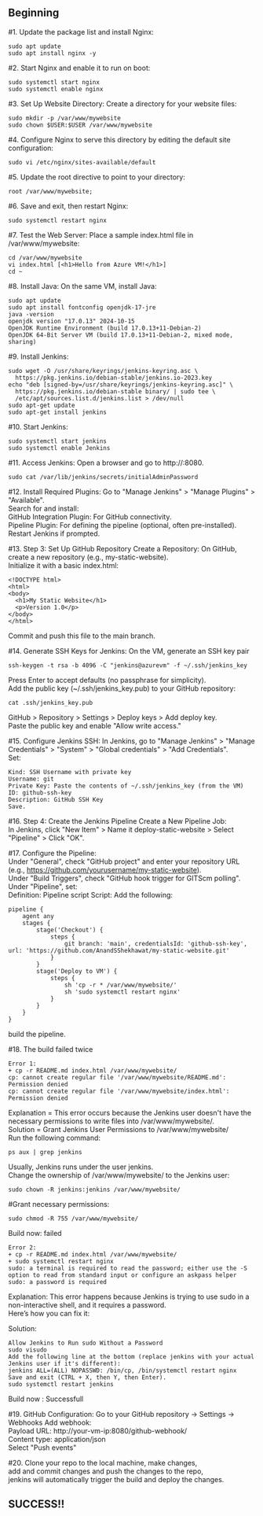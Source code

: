 ## Beginning  
#1. Update the package list and install Nginx:
```
sudo apt update  
sudo apt install nginx -y
```
#2. Start Nginx and enable it to run on boot:
```
sudo systemctl start nginx
sudo systemctl enable nginx
```
#3. Set Up Website Directory: Create a directory for your website files:
```
sudo mkdir -p /var/www/mywebsite
sudo chown $USER:$USER /var/www/mywebsite
```
#4. Configure Nginx to serve this directory by editing the default site configuration:
```
sudo vi /etc/nginx/sites-available/default
```
#5. Update the root directive to point to your directory:
```
root /var/www/mywebsite;
```
#6. Save and exit, then restart Nginx:
```
sudo systemctl restart nginx
```
#7. Test the Web Server: Place a sample index.html file in /var/www/mywebsite:  
```
cd /var/www/mywebsite  
vi index.html [<h1>Hello from Azure VM!</h1>]  
cd ~
```
#8. Install Java: On the same VM, install Java:
```
sudo apt update
sudo apt install fontconfig openjdk-17-jre
java -version
openjdk version "17.0.13" 2024-10-15
OpenJDK Runtime Environment (build 17.0.13+11-Debian-2)
OpenJDK 64-Bit Server VM (build 17.0.13+11-Debian-2, mixed mode, sharing)
```

#9. Install Jenkins: 
```
sudo wget -O /usr/share/keyrings/jenkins-keyring.asc \
  https://pkg.jenkins.io/debian-stable/jenkins.io-2023.key
echo "deb [signed-by=/usr/share/keyrings/jenkins-keyring.asc]" \
  https://pkg.jenkins.io/debian-stable binary/ | sudo tee \
  /etc/apt/sources.list.d/jenkins.list > /dev/null
sudo apt-get update
sudo apt-get install jenkins
```
#10. Start Jenkins:
```
sudo systemctl start jenkins
sudo systemctl enable Jenkins
```
#11. Access Jenkins:
Open a browser and go to http://<public ip>:8080.
```
sudo cat /var/lib/jenkins/secrets/initialAdminPassword
```
#12. Install Required Plugins:
Go to "Manage Jenkins" > "Manage Plugins" > "Available".  
Search for and install:  
GitHub Integration Plugin: For GitHub connectivity.  
Pipeline Plugin: For defining the pipeline (optional, often pre-installed).  
Restart Jenkins if prompted.

#13. Step 3: Set Up GitHub Repository
Create a Repository:
On GitHub, create a new repository (e.g., my-static-website).  
Initialize it with a basic index.html:  
```
<!DOCTYPE html>
<html>
<body>
  <h1>My Static Website</h1>
  <p>Version 1.0</p>
</body>
</html>
```
Commit and push this file to the main branch.

#14. Generate SSH Keys for Jenkins:
On the VM, generate an SSH key pair
```
ssh-keygen -t rsa -b 4096 -C "jenkins@azurevm" -f ~/.ssh/jenkins_key
```
Press Enter to accept defaults (no passphrase for simplicity).  
Add the public key (~/.ssh/jenkins_key.pub) to your GitHub repository:  
```
cat .ssh/jenkins_key.pub 
```
GitHub > Repository > Settings > Deploy keys > Add deploy key.  
Paste the public key and enable "Allow write access."  

#15. Configure Jenkins SSH:
In Jenkins, go to "Manage Jenkins" > "Manage Credentials" > "System" > "Global credentials" > "Add Credentials".  
Set:
```  
Kind: SSH Username with private key  
Username: git  
Private Key: Paste the contents of ~/.ssh/jenkins_key (from the VM)  
ID: github-ssh-key  
Description: GitHub SSH Key  
Save. 
``` 

#16. Step 4: Create the Jenkins Pipeline
Create a New Pipeline Job:  
In Jenkins, click "New Item" > Name it deploy-static-website > Select "Pipeline" > Click "OK".  

#17. Configure the Pipeline:  
Under "General", check "GitHub project" and enter your repository URL (e.g., https://github.com/yourusername/my-static-website).  
Under "Build Triggers", check "GitHub hook trigger for GITScm polling".  
Under "Pipeline", set:  
Definition: Pipeline script
Script: Add the following:
```
pipeline {
    agent any
    stages {
        stage('Checkout') {
            steps {
                git branch: 'main', credentialsId: 'github-ssh-key', url: 'https://github.com/AnandSShekhawat/my-static-website.git'
            }
        }
        stage('Deploy to VM') {
            steps {
                sh 'cp -r * /var/www/mywebsite/'
                sh 'sudo systemctl restart nginx'
            }
        }
    }
}
```
build the pipeline.

#18. The build failed twice 
```
Error 1:
+ cp -r README.md index.html /var/www/mywebsite/
cp: cannot create regular file '/var/www/mywebsite/README.md': Permission denied
cp: cannot create regular file '/var/www/mywebsite/index.html': Permission denied
```

Explanation =  This error occurs because the Jenkins user doesn't have the necessary permissions to write files into /var/www/mywebsite/.  
Solution = 
Grant Jenkins User Permissions to /var/www/mywebsite/  
Run the following command:
```
ps aux | grep jenkins
```
Usually, Jenkins runs under the user jenkins.  
Change the ownership of /var/www/mywebsite/ to the Jenkins user:  
```
sudo chown -R jenkins:jenkins /var/www/mywebsite/
```
#Grant necessary permissions:
```
sudo chmod -R 755 /var/www/mywebsite/
```
Build now: failed
```
Error 2:
+ cp -r README.md index.html /var/www/mywebsite/
+ sudo systemctl restart nginx
sudo: a terminal is required to read the password; either use the -S option to read from standard input or configure an askpass helper
sudo: a password is required
```
Explanation:
This error happens because Jenkins is trying to use sudo in a non-interactive shell, and it requires a password.  
Here’s how you can fix it:

Solution:
```
Allow Jenkins to Run sudo Without a Password
sudo visudo
Add the following line at the bottom (replace jenkins with your actual Jenkins user if it's different):
jenkins ALL=(ALL) NOPASSWD: /bin/cp, /bin/systemctl restart nginx
Save and exit (CTRL + X, then Y, then Enter).
sudo systemctl restart jenkins
```
Build now : Successfull

#19. GitHub Configuration:
Go to your GitHub repository → Settings → Webhooks
Add webhook:  
Payload URL: http://your-vm-ip:8080/github-webhook/  
Content type: application/json  
Select "Push events"

#20. Clone your repo to the local machine, make changes,  
add and commit changes and push the changes to the repo,  
jenkins will automatically trigger the build and deploy the changes.  

## SUCCESS!! 




